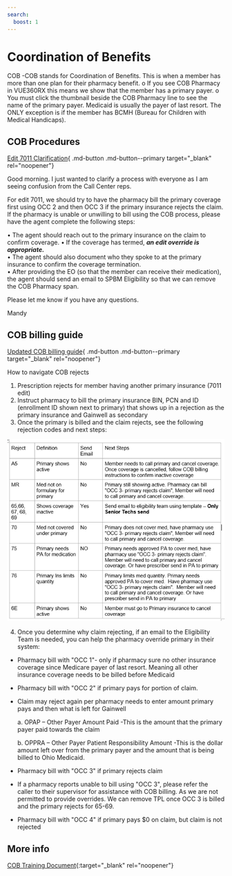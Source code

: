 ```yaml
---
search:
  boost: 1
---
```


# Coordination of Benefits

COB -COB stands for Coordination of Benefits.  This is when a member has more than one plan for their pharmacy benefit. 
	o If you see COB Pharmacy in VUE360RX this means we show that the member has a primary payer. 
	o You must click the thumbnail beside the COB Pharmacy line to see the name of the primary payer. 
Medicaid is usually the payer of last resort.  The ONLY exception is if the member has BCMH (Bureau for Children with Medical Handicaps).

## COB Procedures
[Edit 7011 Clarification](FW%20Edit%207011%20Clarification.htm){ .md-button .md-button--primary target="_blank" rel="noopener"}

Good morning.   I just wanted to clarify a process with everyone as I am seeing confusion from the Call Center reps. 

For edit 7011, we should try to have the pharmacy bill the primary coverage first using OCC 2 and then OCC 3 if the primary insurance rejects the claim.  If the pharmacy is unable or unwilling to bill using the COB process, please have the agent complete the following steps: 

•	The agent should reach out to the primary insurance on the claim to confirm coverage.
•	If the coverage has termed, ***an edit override is appropriate.***   
•	The agent should also document who they spoke to at the primary insurance to confirm the coverage termination.   
•	After providing the EO (so that the member can receive their medication), the agent should send an email to SPBM Eligibility so that we can remove the COB Pharmacy span.  

Please let me know if you have any questions.

Mandy

## COB billing guide

[Updated COB billing guide](Updated%20COB%20billing%20guide.htm){ .md-button .md-button--primary target="_blank" rel="noopener"}

How to navigate COB rejects
 
1. Prescription rejects for member having another primary insurance (7011 edit)
2. Instruct pharmacy to bill the primary insurance BIN, PCN and ID (enrollment ID shown next to primary) that shows up in a rejection as the primary insurance and Gainwell as secondary
3. Once the primary is billed and the claim rejects, see the following rejection codes and next steps:
 
![Alt text](cob_1.png)

4. Once you determine why claim rejecting, if an email to the Eligibility Team is needed, you can help the pharmacy override primary in their system:
- Pharmacy bill with "OCC 1"- only if pharmacy sure no other insurance coverage since Medicare payer of last resort. Meaning all other insurance coverage needs to be billed before Medicaid
- Pharmacy bill with "OCC 2" if primary pays for portion of claim. 

-	Claim may reject again per pharmacy needs to enter amount primary pays and then what is left for Gainwell

	a. OPAP – Other Payer Amount Paid -This is the amount that the primary payer paid towards the claim

	b. OPPRA – Other Payer Patient Responsibility Amount -This is the dollar amount left over from the primary payer and the amount that is being billed to Ohio Medicaid.

- Pharmacy bill with "OCC 3" if primary rejects claim

-	If a pharmacy reports unable to bill using "OCC 3", please refer the caller to their supervisor for assistance with COB billing. As we are not permitted to provide overrides. We can remove TPL once OCC 3 is billed and the primary rejects for 65-69.

- Pharmacy bill with "OCC 4" if primary pays $0 on claim, but claim is not rejected


## More info
[COB Training Document](https://mygainwell-my.sharepoint.com/:w:/r/personal/christopher_nguyen_gainwelltechnologies_com/Documents/Evergreen/Emails/Coordination%20of%20Benefits%20-%20COB%20-%20Billing%20Instructions%20.docx?d=w473eb3c251a4443eaf3c300b3e5f746b&csf=1&web=1&e=kjQ4o0){:target="_blank" rel="noopener"}

